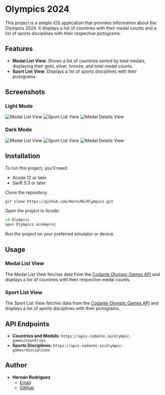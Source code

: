
# Olympics 2024

This project is a simple iOS application that provides information about the Olympics 2024. It displays a list of countries with their medal counts and a list of sports disciplines with their respective pictograms.

## Features

- **Medal List View**: Shows a list of countries sorted by total medals, displaying their gold, silver, bronze, and total medal counts.
- **Sport List View**: Displays a list of sports disciplines with their pictograms.

## Screenshots

### Light Mode
![Medal List View](https://live.staticflickr.com/65535/53910778644_c4e83bacd5_o.png)
![Sport List View](https://live.staticflickr.com/65535/53909537372_36cbe95948_o.png)
![Medal Details View](https://live.staticflickr.com/65535/53909537377_b1ceb891a9_o.png)

### Dark Mode
![Medal List View](https://live.staticflickr.com/65535/53910427961_c622c4a7e6_o.png)
![Sport List View](https://live.staticflickr.com/65535/53910672218_ecc0f27d56_o.png)
![Medal Details View](https://live.staticflickr.com/65535/53910875125_d7686d2d61_o.png)

## Installation

To run this project, you'll need:

- Xcode 12 or later
- Swift 5.3 or later

Clone the repository:

```bash
git clone https://github.com/HerniRG/Olympics.git
```

Open the project in Xcode:

```bash
cd Olympics
open Olympics.xcodeproj
```

Run the project on your preferred simulator or device.

## Usage

### Medal List View

The Medal List View fetches data from the [Codante Olympic Games API](https://apis.codante.io/olympic-games/countries) and displays a list of countries with their respective medal counts.

### Sport List View

The Sport List View fetches data from the [Codante Olympic Games API](https://apis.codante.io/olympic-games/disciplines) and displays a list of sports disciplines with their pictograms.

## API Endpoints

- **Countries and Medals**: `https://apis.codante.io/olympic-games/countries`
- **Sports Disciplines**: `https://apis.codante.io/olympic-games/disciplines`

## Author

- **Hernán Rodríguez**
  - [Email](mailto:hernanrg85@gmail.com)
  - [GitHub](https://github.com/HerniRG)
